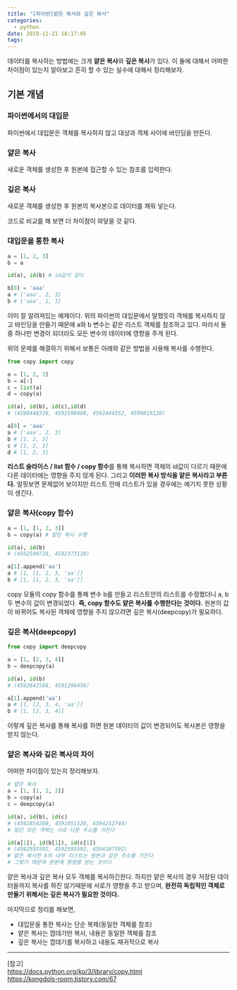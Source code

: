 ```yaml
---
title: "[파이썬]얕은 복사와 깊은 복사"
categories:
  - python
date: 2019-11-21 18:17:05
tags:
---
```



데이터를 복사하는 방법에는 크게 **얕은 복사**와 **깊은 복사**가 있다. 이 둘에 대해서 어떠한 차이점이 있는지 알아보고 흔히 할 수 있는 실수에 대해서 정리해보자.

## 기본 개념

### 파이썬에서의 대입문

파이썬에서 대입문은 객체를 복사하지 않고 대상과 객체 사이에 바인딩을 만든다. 

### 얕은 복사

새로운 객체를 생성한 후 원본에 접근할 수 있는 참조를 입력한다.

### 깊은 복사

새로운 객체를 생성한 후 원본의 복사본으로 데이터를 채워 넣는다.


코드로 비교를 해 보면 더 차이점이 와닿을 것 같다.

### 대입문을 통한 복사

~~~python
a = [1, 2, 3]
b = a

id(a), id(b) # id값이 같다

b[0] = 'aaa'
a # ['aaa', 2, 3]
b # ['aaa', 2, 3]
~~~

이미 잘 알려져있는 예제이다. 위의 파이썬의 대입문에서 말했듯이 객체를 복사하지 않고 바인딩을 만들기 때문에 a와 b 변수는 같은 리스트 객체를 참조하고 있다. 따라서 둘 중 하나만 변경이 되더라도 모든 변수의 데이터에 영향을 주게 된다.

위의 문제를 해결하기 위해서 보통은 아래와 같은 방법을 사용해 복사를 수행한다.

~~~python
from copy import copy

a = [1, 2, 3]
b = a[:]
c = list(a)
d = copy(a)

id(a), id(b), id(c),id(d)
# (4590448328, 4592590408, 4592444552, 4590818120)

a[0] = 'aaa'
a # ['aaa', 2, 3]
b # [1, 2, 3]
c # [1, 2, 3]
d # [1, 2, 3]
~~~

**리스트 슬라이스 / list 함수 / copy 함수**를 통해 복사하면 객체의 id값이 다르기 때문에 다른 데이터에는 영향을 주지 않게 된다. 그리고 **이러한 복사 방식을 얕은 복사라고 부른다.** 얼핏보면 문제없어 보이지만 리스트 안에 리스트가 있을 경우에는 예기치 못한 상황이 생긴다.

### 얕은 복사(copy 함수)

~~~python
a = [1, [1, 2, 3]]
b = copy(a) # 얕은 복사 수행

id(a), id(b)
# (4592590728, 4592373128)

a[1].append('aa')
a # [1, [1, 2, 3, 'aa']]
b # [1, [1, 2, 3, 'aa']]
~~~

copy 모듈의 copy 함수를 통해 변수 b를 만들고 리스트안의 리스트를 수정했더니 a, b 두 변수의 값이 변경되었다. **즉, copy 함수도 얕은 복사를 수행한다는 것이다.** 원본의 값이 바뀌어도 복사된 객체에 영향을 주지 않으려면 깊은 복사(deepcopy)가 필요하다.

### 깊은 복사(deepcopy)

~~~python
from copy import deepcopy

a = [1, [2, 3, 4]]
b = deepcopy(a)

id(a), id(b)
# (4592642568, 4591296456)

a[1].append('aa')
a # [1, [2, 3, 4, 'aa']]
b # [1, [2, 3, 4]]


~~~

이렇게 깊은 복사를 통해 복사를 하면 원본 데이터의 값이 변경되어도 복사본은 영향을 받지 않는다. 

### 얕은 복사와 깊은 복사의 차이

어떠한 차이점이 있는지 정리해보자.

~~~python
# 얕은 복사
a = [1, [1, 2, 3]]
b = copy(a)
c = deepcopy(a)

id(a), id(b), id(c)
# (4592854280, 4591051528, 4594252744)
# 일단 모든 객체는 서로 다른 주소를 가진다

id(a[1]), id(b[1]), id(c[1])
# (4592595592, 4592595592, 4594187592)
# 얕은 복사한 b의 내부 리스트는 원본과 같은 주소를 가진다
# 그렇기 때문에 원본에 영향을 받는 것이다
~~~

얕은 복사과 깊은 복사 모두 객체를 복사하긴한다. 하지만 얕은 복사의 경우 저장된 데이터들까지 복사를 하진 않기때문에 서로가 영향을 주고 받으며, **완전히 독립적인 객체로 만들기 위해서는 깊은 복사가 필요한 것이다.**

마지막으로 정리를 해보면,  
  * 대입문을 통한 복사는 단순 복제(동일한 객체를 참조)
  * 얕은 복사는 껍데기만 복사, 내용은 동일한 객체를 참조
  * 깊은 복사는 껍데기를 복사하고 내용도 재귀적으로 복사

---
[참고]  
<https://docs.python.org/ko/3/library/copy.html>  
<https://kongdols-room.tistory.com/67>  
